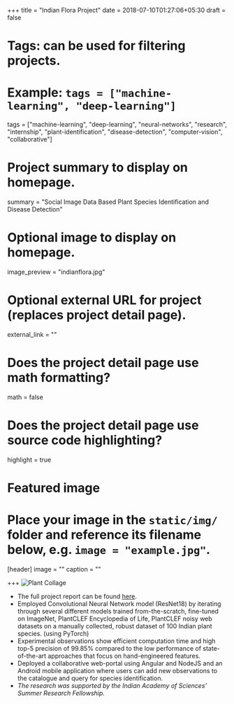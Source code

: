 +++
title = "Indian Flora Project"
date = 2018-07-10T01:27:06+05:30
draft = false

# Tags: can be used for filtering projects.
# Example: `tags = ["machine-learning", "deep-learning"]`
tags = ["machine-learning", "deep-learning", "neural-networks", "research", "internship", "plant-identification", "disease-detection", "computer-vision", "collaborative"]

# Project summary to display on homepage.
summary = "Social Image Data Based Plant Species Identification and Disease Detection"

# Optional image to display on homepage.
image_preview = "indianflora.jpg"

# Optional external URL for project (replaces project detail page).
external_link = ""

# Does the project detail page use math formatting?
math = false

# Does the project detail page use source code highlighting?
highlight = true

# Featured image
# Place your image in the `static/img/` folder and reference its filename below, e.g. `image = "example.jpg"`.
[header]
image = ""
caption = ""

+++
![Plant Collage](../../img/indianflora.jpg)

* The full project report can be found [here](https://drive.google.com/file/d/1hhzZYk9c4zbqJtzZ46NwfAZz0b-7W56j/view?usp=sharing).
* Employed Convolutional Neural Network model (ResNet18) by iterating through several different models
trained from-the-scratch, fine-tuned on ImageNet, PlantCLEF Encyclopedia of Life, PlantCLEF noisy web
datasets on a manually collected, robust dataset of 100 Indian plant species. (using PyTorch)
* Experimental observations show efficient computation time and high top-5 precision of 99.85% compared to
the low performance of state-of-the-art approaches that focus on hand-engineered features.
* Deployed a collaborative web-portal using Angular and NodeJS and an Android mobile application where
users can add new observations to the catalogue and query for species identification.
* *The research was supported by the Indian Academy of Sciences’ Summer Research Fellowship.*